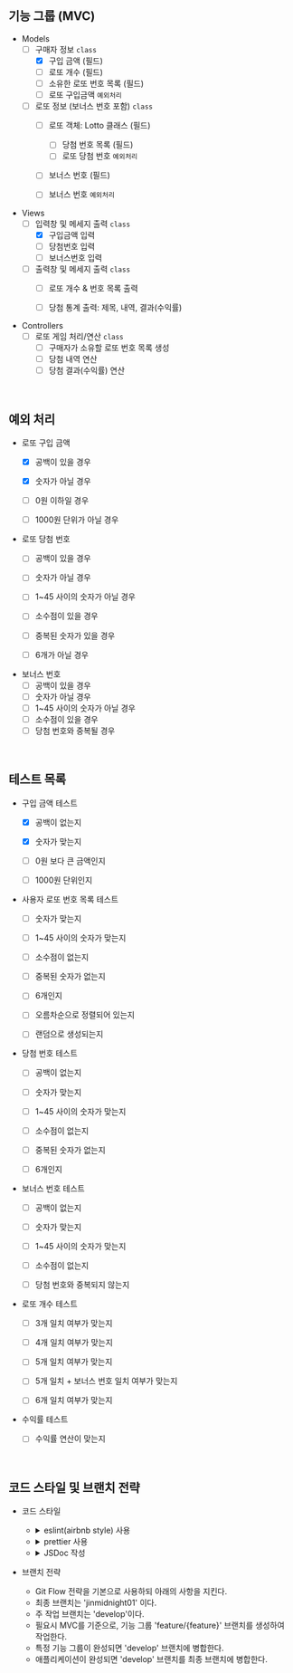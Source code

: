 ## 기능 그룹 (MVC)

* Models
    - [ ] 구매자 정보 `class`
        - [x] 구입 금액 (필드)
        - [ ] 로또 개수 (필드)
        - [ ] 소유한 로또 번호 목록 (필드)
        - [ ] 로또 구입금액 `예외처리`
    - [ ] 로또 정보 (보너스 번호 포함) `class`
        - [ ] 로또 객체: Lotto 클래스 (필드)
          - [ ] 당첨 번호 목록 (필드)
          - [ ] 로또 당첨 번호 `예외처리`
        - [ ] 보너스 번호 (필드)
        - [ ] 보너스 번호 `예외처리`


* Views
    - [ ] 입력창 및 메세지 출력 `class`
        - [x] 구입금액 입력
        - [ ] 당첨번호 입력
        - [ ] 보너스번호 입력
    - [ ] 출력창 및 메세지 출력 `class`
        - [ ] 로또 개수 & 번호 목록 출력
        - [ ] 당첨 통계 출력: 제목, 내역, 결과(수익률)


* Controllers
    - [ ] 로또 게임 처리/연산 `class`
        - [ ] 구매자가 소유할 로또 번호 목록 생성
        - [ ] 당첨 내역 연산
        - [ ] 당첨 결과(수익률) 연산

<br/>

## 예외 처리
* 로또 구입 금액
  - [x] 공백이 있을 경우
  - [x] 숫자가 아닐 경우
  - [ ] 0원 이하일 경우
  - [ ] 1000원 단위가 아닐 경우


* 로또 당첨 번호
  - [ ] 공백이 있을 경우
  - [ ] 숫자가 아닐 경우
  - [ ] 1~45 사이의 숫자가 아닐 경우
  - [ ] 소수점이 있을 경우
  - [ ] 중복된 숫자가 있을 경우
  - [ ] 6개가 아닐 경우


* 보너스 번호
  - [ ] 공백이 있을 경우
  - [ ] 숫자가 아닐 경우
  - [ ] 1~45 사이의 숫자가 아닐 경우
  - [ ] 소수점이 있을 경우
  - [ ] 당첨 번호와 중복될 경우

<br/>

## 테스트 목록
* 구입 금액 테스트
  - [x] 공백이 없는지
  - [x] 숫자가 맞는지
  - [ ] 0원 보다 큰 금액인지
  - [ ] 1000원 단위인지


* 사용자 로또 번호 목록 테스트
    - [ ] 숫자가 맞는지
    - [ ] 1~45 사이의 숫자가 맞는지
    - [ ] 소수점이 없는지
    - [ ] 중복된 숫자가 없는지
    - [ ] 6개인지
    - [ ] 오름차순으로 정렬되어 있는지
    - [ ] 랜덤으로 생성되는지


* 당첨 번호 테스트
    - [ ] 공백이 없는지
    - [ ] 숫자가 맞는지
    - [ ] 1~45 사이의 숫자가 맞는지
    - [ ] 소수점이 없는지
    - [ ] 중복된 숫자가 없는지
    - [ ] 6개인지


* 보너스 번호 테스트
    - [ ] 공백이 없는지
    - [ ] 숫자가 맞는지
    - [ ] 1~45 사이의 숫자가 맞는지
    - [ ] 소수점이 없는지
    - [ ] 당첨 번호와 중복되지 않는지


* 로또 개수 테스트
    - [ ] 3개 일치 여부가 맞는지
    - [ ] 4개 일치 여부가 맞는지
    - [ ] 5개 일치 여부가 맞는지
    - [ ] 5개 일치 + 보너스 번호 일치 여부가 맞는지
    - [ ] 6개 일치 여부가 맞는지


* 수익률 테스트
    - [ ] 수익률 연산이 맞는지


<br/>

## 코드 스타일 및 브랜치 전략
* 코드 스타일
    - <details>
      <summary>eslint(airbnb style) 사용</summary>

      `npm init @eslint/config` 로 eslint를 설치한다.

      `npx install-peerdeps --dev eslint-config-airbnb` 로 airbnb eslint 설정 패키지를 설치한다.

      .eslintrc.cjs 파일을 생성하여 코드 스타일을 정의한다.

      test 코드를 위해 `jest : true` 를 기입한다.
  </details>

    - <details>
      <summary>prettier 사용</summary>

      `npm i -D prettier eslint-config-prettier` 로 prettier와 eslint-config-prettier를 설치한다.

      > `eslint-config-prettier`: prettier와 겹치는 eslint 룰을 비활성화한다.

      .eslintrc.cjs의 `extends : [...]` 에 `prettier` 를 추가한다.

      .prettierrc.cjs 파일을 생성한 후 prettier 규칙을 추가한다.
  </details>

    - <details>
      <summary>JSDoc 작성</summary>

      클래스, 함수, 변수의 문서화 및 타입을 명확히 하기 위해 JSDoc을 작성한다.

      ```js
      /**
       * 두 숫자의 합을 연산하는 함수
       * @param {number} a
       * @param {number} b
       * @returns {number}
       */
      function sum(a, b) {
        return a + b;
      }
      ```
  </details>


* 브랜치 전략
    - Git Flow 전략을 기본으로 사용하되 아래의 사항을 지킨다.
    - 최종 브랜치는 'jinmidnight01' 이다.
    - 주 작업 브랜치는 'develop'이다.
    - 필요시 MVC를 기준으로, 기능 그룹 'feature/{feature}' 브랜치를 생성하여 작업한다.
    - 특정 기능 그룹이 완성되면 'develop' 브랜치에 병합한다.
    - 애플리케이션이 완성되면 'develop' 브랜치를 최종 브랜치에 병합한다.